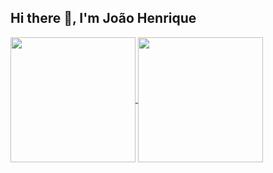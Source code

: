## Hi there 👋, I'm João Henrique


<a href="https://github.com/joaohgp-dev">
  <img height=200 align="center" src="https://github-readme-stats.vercel.app/api?username=joaohgp-dev&show_icons=true&theme=gotham" />
</a>
<a href="https://github.com/joaohgp-dev/convoychat">
  <img height=200 align="center" src="https://github-readme-stats.vercel.app/api/top-langs/?username=joaohgp-dev&size_weight=0.5&count_weight=0.5&theme=gotham&layout=compact&card_width=320" />
</a>

